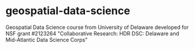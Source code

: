 # geospatial-data-science
Geospatial Data Science course from University of Delaware developed for NSF grant #2123264  "Collaborative Research: HDR DSC: Delaware and Mid-Atlantic Data Science Corps"
